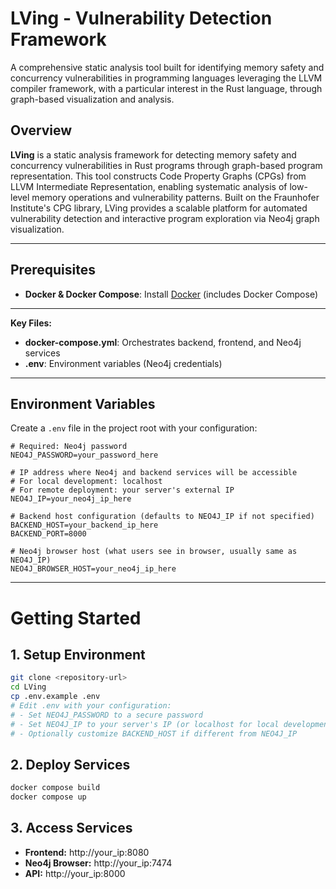 # LVing - Vulnerability Detection Framework
A comprehensive static analysis tool built for identifying memory safety and concurrency vulnerabilities in programming languages leveraging the LLVM compiler framework, with a particular interest in the Rust language, through graph-based visualization and analysis.

## Overview
**LVing** is a static analysis framework for detecting memory safety and concurrency vulnerabilities in Rust programs through graph-based program representation. This tool constructs Code Property Graphs (CPGs) from LLVM Intermediate Representation, enabling systematic analysis of low-level memory operations and vulnerability patterns. Built on the Fraunhofer Institute's CPG library, LVing provides a scalable platform for automated vulnerability detection and interactive program exploration via Neo4j graph visualization.

---

## Prerequisites
- **Docker & Docker Compose**: Install [Docker](https://docs.docker.com/get-docker/) (includes Docker Compose)

---

**Key Files:**
- **docker-compose.yml**: Orchestrates backend, frontend, and Neo4j services
- **.env**: Environment variables (Neo4j credentials)

---

## Environment Variables

Create a `.env` file in the project root with your configuration:

```env
# Required: Neo4j password
NEO4J_PASSWORD=your_password_here

# IP address where Neo4j and backend services will be accessible
# For local development: localhost
# For remote deployment: your server's external IP
NEO4J_IP=your_neo4j_ip_here

# Backend host configuration (defaults to NEO4J_IP if not specified)
BACKEND_HOST=your_backend_ip_here
BACKEND_PORT=8000

# Neo4j browser host (what users see in browser, usually same as NEO4J_IP)
NEO4J_BROWSER_HOST=your_neo4j_ip_here
```
---

# Getting Started

## 1. Setup Environment
```bash
git clone <repository-url>
cd LVing
cp .env.example .env
# Edit .env with your configuration:
# - Set NEO4J_PASSWORD to a secure password
# - Set NEO4J_IP to your server's IP (or localhost for local development)
# - Optionally customize BACKEND_HOST if different from NEO4J_IP
```
## 2. Deploy Services
```bash
docker compose build
docker compose up
```
## 3. Access Services
- **Frontend:** http://your_ip:8080
- **Neo4j Browser:** http://your_ip:7474
- **API:** http://your_ip:8000
